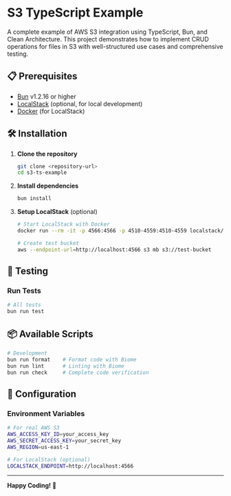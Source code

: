 # S3 TypeScript Example

A complete example of AWS S3 integration using TypeScript, Bun, and Clean Architecture. This project demonstrates how to implement CRUD operations for files in S3 with well-structured use cases and comprehensive testing.

## 📋 Prerequisites

- [Bun](https://bun.sh/) v1.2.16 or higher
- [LocalStack](https://localstack.cloud/) (optional, for local development)
- [Docker](https://www.docker.com/) (for LocalStack)

## 🛠️ Installation

1. **Clone the repository**
   ```bash
   git clone <repository-url>
   cd s3-ts-example
   ```

2. **Install dependencies**
   ```bash
   bun install
   ```

3. **Setup LocalStack** (optional)
   ```bash
   # Start LocalStack with Docker
   docker run --rm -it -p 4566:4566 -p 4510-4559:4510-4559 localstack/localstack
   
   # Create test bucket
   aws --endpoint-url=http://localhost:4566 s3 mb s3://test-bucket
   ```
## 🧪 Testing

### Run Tests
```bash
# All tests
bun run test

```

## 📦 Available Scripts

```bash
# Development
bun run format    # Format code with Biome
bun run lint      # Linting with Biome
bun run check     # Complete code verification
```

## 🔧 Configuration

### Environment Variables
```bash
# For real AWS S3
AWS_ACCESS_KEY_ID=your_access_key
AWS_SECRET_ACCESS_KEY=your_secret_key
AWS_REGION=us-east-1

# For LocalStack (optional)
LOCALSTACK_ENDPOINT=http://localhost:4566
```

---

**Happy Coding! 🚀**
